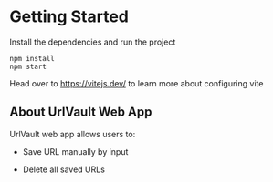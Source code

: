 # Getting Started
Install the dependencies and run the project
```
npm install
npm start
```

Head over to https://vitejs.dev/ to learn more about configuring vite
## About UrlVault Web App

UrlVault web app allows users to:

  - Save URL manually by input
  
  - Delete all saved URLs

